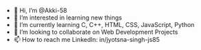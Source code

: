 - 👋 Hi, I’m @Akki-58
- 👀 I’m interested in learning new things
- 🌱 I’m currently learning C, C++, HTML, CSS, JavaScript, Python
- 💞️ I’m looking to collaborate on Web Development Projects
- 📫 How to reach me LinkedIn: in/jyotsna-singh-js85

<!---
Akki-58/Akki-58 is a ✨ special ✨ repository because its `README.md` (this file) appears on your GitHub profile.
You can click the Preview link to take a look at your changes.
--->
